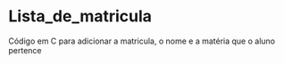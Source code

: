 # Lista_de_matricula
Código em C para adicionar a matricula, o nome e a matéria que o aluno pertence

